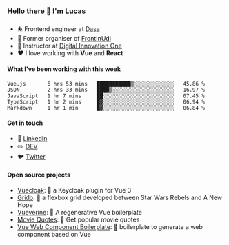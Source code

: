 ### Hello there 👋 I'm Lucas

* ⛹️‍ Frontend engineer at [Dasa](https://www.linkedin.com/company/dasa/jobs/)
* 📆 Former organiser of [FrontInUdi](https://www.linkedin.com/company/frontinudi)
* 📓 Instructor at [Digital Innovation One](https://web.digitalinnovation.one/course/introducao-criacao-de-websites-com-html5-e-css3/learning/462f831d-5fdf-485e-bf07-1d391eb94ac8/)
* ❤️ I love working with **Vue** and **React**

#### What I've been working with this week

<!--START_SECTION:waka-->
```text
Vue.js       6 hrs 53 mins   ███████████▒░░░░░░░░░░░░░   45.86 % 
JSON         2 hrs 33 mins   ████▒░░░░░░░░░░░░░░░░░░░░   16.97 % 
JavaScript   1 hr 7 mins     ██░░░░░░░░░░░░░░░░░░░░░░░   07.45 % 
TypeScript   1 hr 2 mins     █▓░░░░░░░░░░░░░░░░░░░░░░░   06.94 % 
Markdown     1 hr 1 min      █▓░░░░░░░░░░░░░░░░░░░░░░░   06.84 % 
```
<!--END_SECTION:waka-->

#### Get in touch

* 🏢 [LinkedIn](https://www.linkedin.com/in/vilaboim/)
* ✏️ [DEV](https://dev.to/vilaboim)
* 🐦 [Twitter](https://twitter.com/lucasvilaboim)

#### Open source projects

* [Vuecloak](https://github.com/vilaboim/vuecloak): 🔑 a Keycloak plugin for Vue 3
* [Grido](https://github.com/vilaboim/grido): 🐸 a flexbox grid developed between Star Wars Rebels and A New Hope
* [Vueverine](https://github.com/vilaboim/vueverine): 🦦 A regenerative Vue boilerplate
* [Movie Quotes](https://github.com/vilaboim/movie-quotes): 🎥 Get popular movie quotes
* [Vue Web Component Boilerplate](https://github.com/vilaboim/vue-web-component-boilerplate): 💚 boilerplate to generate a web component based on Vue

